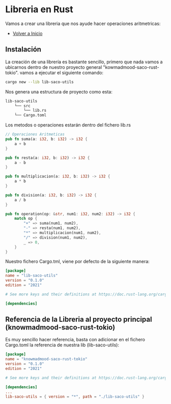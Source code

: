 
# Libreria en Rust

Vamos a crear una libreria que nos ayude hacer operaciones aritmetricas:

- [Volver a Inicio](/knowmadmood-saco-rust-tokio/README.md)

## Instalación ##

La creación de una librería es bastante sencillo, primero que nada vamos a ubicarnos dentro de nuestro proyecto general "kowmadmood-saco-rust-tokio". vamos a ejecutar el siguiente comando:

```bash
cargo new --lib lib-saco-utils
```

Nos genera una estructura de proyecto como esta:

```bash
lib-saco-utils
    └── src
        └── lib.rs
    └── Cargo.toml
```

Los metodos o operaciones estarán dentro del fichero lib.rs

```rust
// Operaciones Aritmeticas
pub fn suma(a: i32, b: i32) -> i32 {
    a + b
}

pub fn resta(a: i32, b: i32) -> i32 {
    a - b
}

pub fn multiplicacion(a: i32, b: i32) -> i32 {
    a * b
}

pub fn division(a: i32, b: i32) -> i32 {
    a / b
}

pub fn operation(op: &str, num1: i32, num2: i32) -> i32 {
    match op {
        "+" => suma(num1, num2),
        "-" => resta(num1, num2),
        "*" => multiplicacion(num1, num2),
        "/" => division(num1, num2),
        _ => 0,
    }
}
```


Nuestro fichero Cargo.tml, viene por defecto de la siguiente manera:

```toml
[package]
name = "lib-saco-utils"
version = "0.1.0"
edition = "2021"

# See more keys and their definitions at https://doc.rust-lang.org/cargo/reference/manifest.html

[dependencies]
```

## Referencia de la Libreria al proyecto principal (knowmadmood-saco-rust-tokio) ##

Es muy sencillo hacer referencia, basta con adicionar en el fichero Cargo.toml la referencia de nuestra lib (lib-saco-utils):

```toml
[package]
name = "knowmadmood-saco-rust-tokio"
version = "0.1.0"
edition = "2021"

# See more keys and their definitions at https://doc.rust-lang.org/cargo/reference/manifest.html

[dependencies]
...
lib-saco-utils = { version = "*", path = "./lib-saco-utils" }

```
